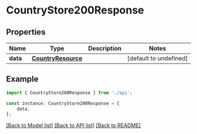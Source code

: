 # CountryStore200Response


## Properties

Name | Type | Description | Notes
------------ | ------------- | ------------- | -------------
**data** | [**CountryResource**](CountryResource.md) |  | [default to undefined]

## Example

```typescript
import { CountryStore200Response } from './api';

const instance: CountryStore200Response = {
    data,
};
```

[[Back to Model list]](../README.md#documentation-for-models) [[Back to API list]](../README.md#documentation-for-api-endpoints) [[Back to README]](../README.md)
